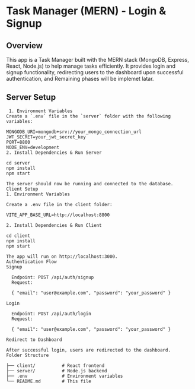 #  Task Manager (MERN) - Login & Signup

## Overview
This app is a Task Manager built with the MERN stack (MongoDB, Express, React, Node.js) to help manage tasks efficiently. 
It provides login and signup functionality, redirecting users to the dashboard upon successful authentication, and Remaining phases will be implemet latar.

## Server Setup

     1. Environment Variables
    Create a `.env` file in the `server` folder with the following variables:
  ```
MONGODB_URI=mongodb+srv://your_mongo_connection_url
JWT_SECRET=your_jwt_secret_key
PORT=8800
NODE_ENV=development
 2. Install Dependencies & Run Server

cd server
npm install
npm start

The server should now be running and connected to the database.
Client Setup
1. Environment Variables

Create a .env file in the client folder:

VITE_APP_BASE_URL=http://localhost:8800

2. Install Dependencies & Run Client

cd client
npm install
npm start

The app will run on http://localhost:3000.
Authentication Flow
Signup

    Endpoint: POST /api/auth/signup
    Request:

    { "email": "user@example.com", "password": "your_password" }

Login

    Endpoint: POST /api/auth/login
    Request:

    { "email": "user@example.com", "password": "your_password" }

Redirect to Dashboard

After successful login, users are redirected to the dashboard.
Folder Structure

├── client/          # React frontend
├── server/          # Node.js backend
├── .env             # Environment variables
└── README.md        # This file
